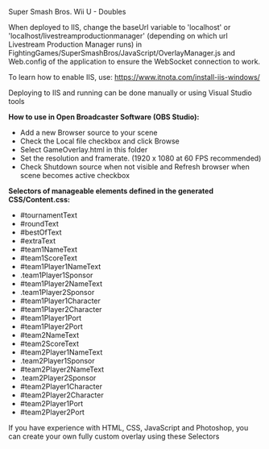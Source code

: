 Super Smash Bros. Wii U - Doubles

When deployed to IIS, change the baseUrl variable to 'localhost' or 'localhost/livestreamproductionmanager' (depending on which url Livestream Production Manager runs) in FightingGames/SuperSmashBros/JavaScript/OverlayManager.js and Web.config of the application to ensure the WebSocket connection to work.

To learn how to enable IIS, use: https://www.itnota.com/install-iis-windows/

Deploying to IIS and running can be done manually or using Visual Studio tools

**How to use in Open Broadcaster Software (OBS Studio):**
- Add a new Browser source to your scene
- Check the Local file checkbox and click Browse
- Select GameOverlay.html in this folder
- Set the resolution and framerate. (1920 x 1080 at 60 FPS recommended)
- Check Shutdown source when not visible and Refresh browser when scene becomes active checkbox 

**Selectors of manageable elements defined in the generated CSS/Content.css:**
- #tournamentText
- #roundText
- #bestOfText
- #extraText
- #team1NameText
- #team1ScoreText
- #team1Player1NameText
- .team1Player1Sponsor
- #team1Player2NameText
- .team1Player2Sponsor
- #team1Player1Character
- #team1Player2Character
- #team1Player1Port
- #team1Player2Port
- #team2NameText
- #team2ScoreText
- #team2Player1NameText
- .team2Player1Sponsor
- #team2Player2NameText
- .team2Player2Sponsor
- #team2Player1Character
- #team2Player2Character
- #team2Player1Port
- #team2Player2Port


If you have experience with HTML, CSS, JavaScript and Photoshop, you can create your own fully custom overlay using these Selectors
